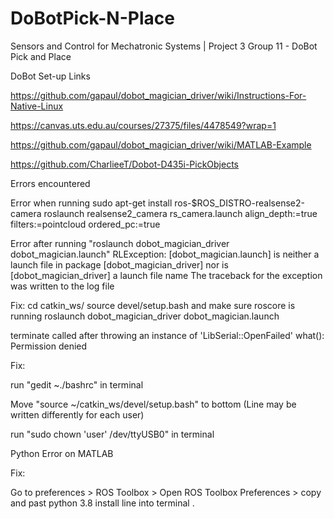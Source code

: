 # DoBotPick-N-Place
Sensors and Control for Mechatronic Systems | Project 3 Group 11 - DoBot Pick and Place 

DoBot Set-up Links

https://github.com/gapaul/dobot_magician_driver/wiki/Instructions-For-Native-Linux

https://canvas.uts.edu.au/courses/27375/files/4478549?wrap=1

https://github.com/gapaul/dobot_magician_driver/wiki/MATLAB-Example

https://github.com/CharlieeT/Dobot-D435i-PickObjects

Errors encountered

Error when running
sudo apt-get install ros-$ROS_DISTRO-realsense2-camera
roslaunch realsense2_camera rs_camera.launch align_depth:=true filters:=pointcloud ordered_pc:=true

Error after running "roslaunch dobot_magician_driver dobot_magician.launch"
RLException: [dobot_magician.launch] is neither a launch file in package [dobot_magician_driver] nor is [dobot_magician_driver] a launch file name
The traceback for the exception was written to the log file

Fix: 
cd catkin_ws/
source devel/setup.bash 
and make sure roscore is running
roslaunch dobot_magician_driver dobot_magician.launch


  terminate called after throwing an instance of 'LibSerial::OpenFailed'
    what():  Permission denied
  
  Fix: 
  
  run "gedit ~./bashrc" in terminal
  
  Move "source ~/catkin_ws/devel/setup.bash" to bottom (Line may be written differently for each user)
  
  run "sudo chown 'user' /dev/ttyUSB0" in terminal

Python Error on MATLAB

Fix:

Go to preferences > ROS Toolbox > Open ROS Toolbox Preferences > copy and past python 3.8 install line into terminal
.

